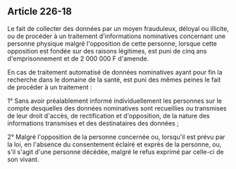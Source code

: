 Article 226-18
----
Le fait de collecter des données par un moyen frauduleux, déloyal ou illicite,
ou de procéder à un traitement d'informations nominatives concernant une
personne physique malgré l'opposition de cette personne, lorsque cette
opposition est fondée sur des raisons légitimes, est puni de cinq ans
d'emprisonnement et de 2 000 000 F d'amende.

En cas de traitement automatisé de données nominatives ayant pour fin la
recherche dans le domaine de la santé, est puni des mêmes peines le fait de
procéder à un traitement :

1° Sans avoir préalablement informé individuellement les personnes sur le compte
desquelles des données nominatives sont recueillies ou transmises de leur droit
d'accès, de rectification et d'opposition, de la nature des informations
transmises et des destinataires des données ;

2° Malgré l'opposition de la personne concernée ou, lorsqu'il est prévu par la
loi, en l'absence du consentement éclairé et exprès de la personne, ou, s'il
s'agit d'une personne décédée, malgré le refus exprimé par celle-ci de son
vivant.

